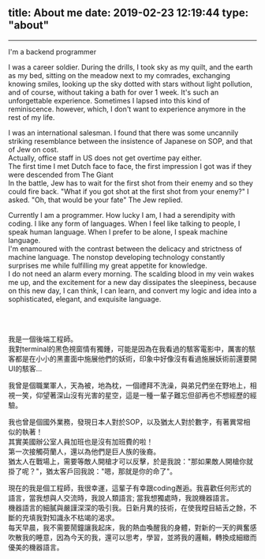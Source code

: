title: About me
date: 2019-02-23 12:19:44
type: "about"
---
<hr>

<p>I'm a backend programmer</p><p> I was a career soldier. During the drills, I took sky as my quilt, and the earth as my bed, sitting on the meadow next to my comrades, exchanging knowing smiles, looking up the sky dotted with stars without light pollution, and of course, without taking a bath for over 1 week. It's such an unforgettable experience. Sometimes I lapsed into this kind of reminiscence. however, which, I don't want to experience anymore in the rest of my life.</p><p> I was an international salesman. I found that there was some uncannily striking resemblance between the insistence of Japanese on SOP, and that of Jew on cost. <br/>Actually, office staff in US does not get overtime pay either.<br/>The first time I met Dutch face to face, the first impression I got was if they were descended from The Giant <br/>In the battle, Jew has to wait for the first shot from their enemy and so they could fire back. "What if you got shot at the first shot from your enemy?" I asked. "Oh, that would be your fate" The Jew replied.</p><p>Currently I am a programmer. How lucky I am, I had a serendipity with coding. I like any form of languages. When I feel like talking to people, I speak human language. When I prefer to be alone, I speak machine language.<br/> I'm enamoured with the contrast between the delicacy and strictness of machine language. The nonstop developing technology constantly surprises me while fulfilling my great appetite for knowledge. <br/>I do not need an alarm every morning. The scalding blood in my vein wakes me up, and the excitement for a new day dissipates the sleepiness, because on this new day, I can think, I can learn, and convert my logic and idea into a sophisticated, elegant, and exquisite language. </p></p><br/><br/> <p>我是一個後端工程師。<br/> 我對terminal的黑色視窗情有獨鍾，可能是因為在我看過的駭客電影中，厲害的駭客都是在小小的黑畫面中施展他們的妖術，印象中好像沒有看過施展妖術前還要開UI的駭客...</p><p> 我曾是個職業軍人，天為被，地為枕，一個禮拜不洗澡，與弟兄們坐在野地上，相視一笑，仰望著深山沒有光害的星空，這是一種一輩子難忘但卻再也不想經歷的經驗。</p><p> 我也曾是個國外業務，發現日本人對於SOP，以及猶太人對於數字，有著異常相似的執著！<br/>其實美國辦公室人員加班也是沒有加班費的啦！<br/>第一次接觸荷蘭人，還以為他們是巨人族的後裔。<br/>猶太人在戰場上，需要等敵人開槍才可以反擊，於是我說："那如果敵人開槍你就掛了呢？"，猶太客戶回我說："嗯，那就是你的命了"。</p><p> 現在的我是個工程師，我很幸運，這輩子有幸跟coding邂逅。我喜歡任何形式的語言，當我想與人交流時，我說人類語言; 當我想獨處時，我說機器語言。<br/>機器語言的細膩與嚴謹深深的吸引我。日新月異的技術，在使我瞠目結舌之餘，不斷的充填我對知識永不枯竭的渴求。<br/>每天早晨，我不需要鬧鐘讓我起床，我的熱血喚醒我的身體，對新的一天的興奮感吹散我的睡意，因為今天的我，還可以思考，學習，並將我的邏輯，轉換成細緻而優美的機器語言。

